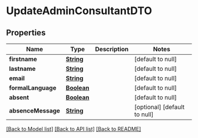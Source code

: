 # UpdateAdminConsultantDTO
## Properties

Name | Type | Description | Notes
------------ | ------------- | ------------- | -------------
**firstname** | [**String**](string.md) |  | [default to null]
**lastname** | [**String**](string.md) |  | [default to null]
**email** | [**String**](string.md) |  | [default to null]
**formalLanguage** | [**Boolean**](boolean.md) |  | [default to null]
**absent** | [**Boolean**](boolean.md) |  | [default to null]
**absenceMessage** | [**String**](string.md) |  | [optional] [default to null]

[[Back to Model list]](../README.md#documentation-for-models) [[Back to API list]](../README.md#documentation-for-api-endpoints) [[Back to README]](../README.md)


